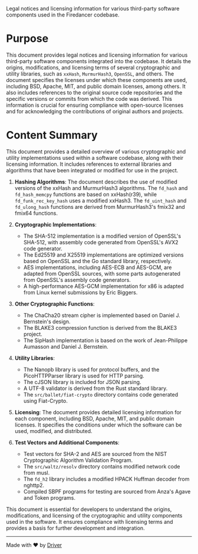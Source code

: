 <!--------------------------------------------------------------------------------->
<!-- IMPORTANT: This file is auto-generated by Driver (https://driver.ai). -------->
<!-- Manual edits may be overwritten on future commits. --------------------------->
<!--------------------------------------------------------------------------------->

Legal notices and licensing information for various third-party software components used in the Firedancer codebase.

# Purpose
This document provides legal notices and licensing information for various third-party software components integrated into the codebase. It details the origins, modifications, and licensing terms of several cryptographic and utility libraries, such as `xxHash`, `MurmurHash3`, `OpenSSL`, and others. The document specifies the licenses under which these components are used, including BSD, Apache, MIT, and public domain licenses, among others. It also includes references to the original source code repositories and the specific versions or commits from which the code was derived. This information is crucial for ensuring compliance with open-source licenses and for acknowledging the contributions of original authors and projects.
# Content Summary
This document provides a detailed overview of various cryptographic and utility implementations used within a software codebase, along with their licensing information. It includes references to external libraries and algorithms that have been integrated or modified for use in the project.

1. **Hashing Algorithms**: The document describes the use of modified versions of the xxHash and MurmurHash3 algorithms. The `fd_hash` and `fd_hash_memcpy` functions are based on xxHash(r39), while `fd_funk_rec_key_hash` uses a modified xxHash3. The `fd_uint_hash` and `fd_ulong_hash` functions are derived from MurmurHash3's fmix32 and fmix64 functions.

2. **Cryptographic Implementations**: 
   - The SHA-512 implementation is a modified version of OpenSSL's SHA-512, with assembly code generated from OpenSSL's AVX2 code generator.
   - The Ed25519 and X25519 implementations are optimized versions based on OpenSSL and the Go standard library, respectively.
   - AES implementations, including AES-ECB and AES-GCM, are adapted from OpenSSL sources, with some parts autogenerated from OpenSSL's assembly code generators.
   - A high-performance AES-GCM implementation for x86 is adapted from Linux kernel submissions by Eric Biggers.

3. **Other Cryptographic Functions**:
   - The ChaCha20 stream cipher is implemented based on Daniel J. Bernstein's design.
   - The BLAKE3 compression function is derived from the BLAKE3 project.
   - The SipHash implementation is based on the work of Jean-Philippe Aumasson and Daniel J. Bernstein.

4. **Utility Libraries**:
   - The Nanopb library is used for protocol buffers, and the PicoHTTPParser library is used for HTTP parsing.
   - The cJSON library is included for JSON parsing.
   - A UTF-8 validator is derived from the Rust standard library.
   - The `src/ballet/fiat-crypto` directory contains code generated using Fiat-Crypto.

5. **Licensing**: The document provides detailed licensing information for each component, including BSD, Apache, MIT, and public domain licenses. It specifies the conditions under which the software can be used, modified, and distributed.

6. **Test Vectors and Additional Components**:
   - Test vectors for SHA-2 and AES are sourced from the NIST Cryptographic Algorithm Validation Program.
   - The `src/waltz/resolv` directory contains modified network code from musl.
   - The `fd_h2` library includes a modified HPACK Huffman decoder from nghttp2.
   - Compiled SBPF programs for testing are sourced from Anza's Agave and Token programs.

This document is essential for developers to understand the origins, modifications, and licensing of the cryptographic and utility components used in the software. It ensures compliance with licensing terms and provides a basis for further development and integration.

---
Made with ❤️ by [Driver](https://www.driver.ai/)